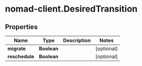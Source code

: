 # nomad-client.DesiredTransition

## Properties

Name | Type | Description | Notes
------------ | ------------- | ------------- | -------------
**migrate** | **Boolean** |  | [optional] 
**reschedule** | **Boolean** |  | [optional] 



